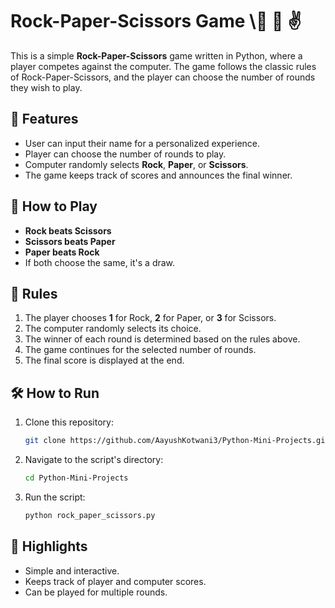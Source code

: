 # Rock-Paper-Scissors Game \🤜 📰 ✌️

This is a simple **Rock-Paper-Scissors** game written in Python, where a player competes against the computer. The game follows the classic rules of Rock-Paper-Scissors, and the player can choose the number of rounds they wish to play.

## 🚀 Features
- User can input their name for a personalized experience.
- Player can choose the number of rounds to play.
- Computer randomly selects **Rock**, **Paper**, or **Scissors**.
- The game keeps track of scores and announces the final winner.

## 📅 How to Play
- **Rock beats Scissors**
- **Scissors beats Paper**
- **Paper beats Rock**
- If both choose the same, it's a draw.

## 📝 Rules
1. The player chooses **1** for Rock, **2** for Paper, or **3** for Scissors.
2. The computer randomly selects its choice.
3. The winner of each round is determined based on the rules above.
4. The game continues for the selected number of rounds.
5. The final score is displayed at the end.

## 🛠️ How to Run
1. Clone this repository:
   ```bash
   git clone https://github.com/AayushKotwani3/Python-Mini-Projects.git
   ```
2. Navigate to the script's directory:
   ```bash
   cd Python-Mini-Projects
   ```
3. Run the script:
   ```bash
   python rock_paper_scissors.py
   ```

## 💎 Highlights
- Simple and interactive.
- Keeps track of player and computer scores.
- Can be played for multiple rounds.


